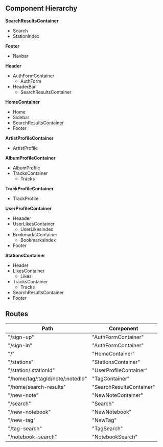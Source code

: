 ## Component Hierarchy

**SearchResultsContainer**
- Search
- StationIndex

 **Footer**
 - Navbar

 **Header**
 - AuthFormContainer
   + AuthForm
 - HeaderBar
   + SearchResultsContainer

**HomeContainer**
 - Home
 - Sidebar
 - SearchResultsContainer
 - Footer

**ArtistProfileContainer**
 - ArtistProfile

**AlbumProfileContainer**
 - AlbumProfile
 - TracksContainer
   + Tracks

**TrackProfileContainer**
 - TrackProfile

**UserProfileContainer**
 - Heaader
 - UserLikesContainer
   + UserLikesIndex
 - BookmarksContainer
   + BookmarksIndex
 - Footer

**StationsContainer**
- Header
- LikesContainer
  + Likes
- TracksContainer
  + Tracks
 - SearchResultsContainer
 - Footer

## Routes

|Path   | Component   |
|-------|-------------|
| "/sign-up" | "AuthFormContainer" |
| "/sign-in" | "AuthFormContainer" |
| "/" | "HomeContainer" |
| "/stations" | "StationsContainer" |
| "/station/:stationId" | "UserProfileContainer" |
| "/home/tag/:tagId/note/:notedId" | "TagContainer" |
| "/home/search-results" | "SearchResultsContainer"
| "/new-note" | "NewNoteContainer" |
| "/search" | "Search" |
| "/new-notebook" | "NewNotebook" |
| "/new-tag" | "NewTag" |
| "/tag-search" | "TagSearch" |
| "/notebook-search" | "NotebookSearch" |
